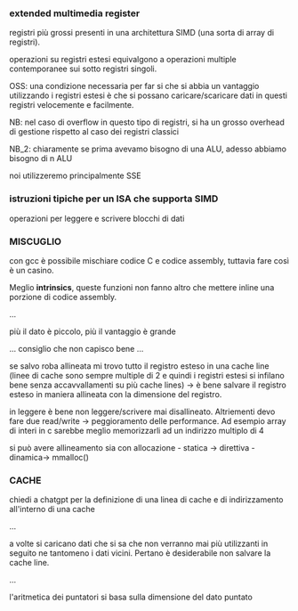 ### extended multimedia register
registri più grossi presenti in una architettura SIMD (una sorta di array di registri).

operazioni su registri estesi equivalgono a operazioni multiple contemporanee sui sotto registri singoli.

OSS: una condizione necessaria per far si che si abbia un vantaggio utilizzando i registri estesi è che si possano caricare/scaricare 
dati in questi registri velocemente e facilmente.

NB: nel caso di overflow in questo tipo di registri, si ha un grosso overhead di gestione rispetto al caso dei registri classici

NB_2: chiaramente se prima avevamo bisogno di una ALU, adesso abbiamo bisogno di n ALU

noi utilizzeremo principalmente SSE

### istruzioni tipiche per un ISA che supporta SIMD

operazioni per leggere e scrivere blocchi di dati

### MISCUGLIO 

con gcc è possibile mischiare codice C e codice assembly, tuttavia fare così è un casino.

Meglio __intrinsics__, queste funzioni non fanno altro che mettere inline una porzione di codice assembly.

...

più il dato è piccolo, più il vantaggio è grande

... consiglio che non capisco bene ...

se salvo roba allineata mi trovo tutto il registro esteso in una cache line (linee di cache sono sempre multiple di 2 e quindi i 
registri estesi si infilano bene senza accavvallamenti su più cache lines)
    -> è bene salvare il registro esteso in maniera allineata con la dimensione del registro.

in leggere è bene non leggere/scrivere mai disallineato. Altriementi devo fare due read/write -> peggioramento delle performance.
Ad esempio array di interi in c sarebbe meglio memorizzarli ad un indirizzo multiplo di 4

si può avere allineamento sia con allocazione
    - statica -> direttiva
    - dinamica-> mmalloc()

### CACHE

chiedi a chatgpt per la definizione di una linea di cache e di indirizzamento all'interno di una cache

...

a volte si caricano dati che si sa che non verranno mai più utilizzanti in seguito ne tantomeno i dati vicini. Pertano è desiderabile
non salvare la cache line.

...

l'aritmetica dei puntatori si basa sulla dimensione del dato puntato
